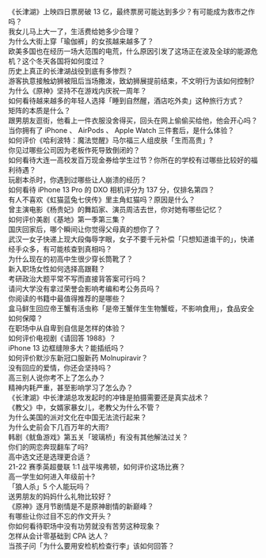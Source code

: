 《长津湖》上映四日票房破 13 亿，最终票房可能达到多少？有可能成为救市之作吗？  
我女儿马上大一了，生活费给她多少合理？  
为什么大街上穿「瑜伽裤」的女孩越来越多了？  
欧美多国也在经历一场大范围的电荒，什么原因引发了这场正在波及全球的能源危机？这个冬天各国将如何度过？  
历史上真正的长津湖战役到底有多惨烈？  
游客执意接触幼狮被阻后当场撒泼，致幼狮展提前结束，不文明行为该如何控制?  
为什么《原神》坚持不在游戏内庆祝一周年？  
如何看待越来越多的年轻人选择「睡到自然醒，酒店吃外卖」这种旅行方式？  
矩阵的本质是什么？  
跟男朋友逛街，他看上一件衣服没舍得买，回头在网上偷偷买给他，他会开心吗？  
当你拥有了 iPhone 、 AirPods 、 Apple Watch 三件套后，是什么体验？  
如何评价《哈利波特：魔法觉醒》马尔福三人组皮肤「生而高贵」?  
你见过哪些公司因为老板作死导致倒闭的？  
如何看待大连一高校发百万现金券给学生过节？你所在的学校有过哪些比较好的福利待遇？  
玩剧本杀时，你遇到过哪些让人崩溃的经历？  
如何看待 iPhone 13  Pro 的 DXO 相机评分为 137 分，仅排名第四？  
有人不喜欢《虹猫蓝兔七侠传》里主角虹猫吗？原因是什么？  
曾主演电影《杨贵妃》的舞蹈家、演员周洁去世，你对她有哪些记忆？  
如何评价美剧《基地》第一季第三集？  
国庆回家后，哪个瞬间让你觉得父母真的想你了？  
武汉一女子快递上现大段侮辱字眼，女子不要千元补偿「只想知道谁干的」，快递经手众多，有可能核查到真相吗？  
为什么现在的初高中生很少穿长筒靴了？  
新入职场女性如何选择高跟鞋？  
考研政治大题平常不写而直接背答案可行吗？  
请问大学没有拿过荣誉会影响考编和考公务员吗？  
你阅读的书籍中最值得推荐的是哪些？  
盒马鲜生回应帝王蟹有活虫称「是帝王蟹伴生生物蟹蛭，不影响食用」，食品安全如何保障？  
在职场中从自卑到自信是怎样的体验？  
如何评价电视剧《请回答 1988》？  
iPhone 13 边框缝隙多大？能插纸吗？  
如何评价默沙东新冠口服新药 Molnupiravir？  
没有回应的爱情，你还会坚持吗？  
高三别人说你考不上了怎么办？  
精神内耗严重，甚至影响学习了怎么办？  
《长津湖》中长津湖总攻发起时的冲锋是拍摄需要还是真实战术？  
《教父》中，女婿家暴女儿，老教父为什么不管？  
为什么美国的派对文化在中国无法流行起来？  
为什么史前会下几百万年的大雨?  
韩剧《鱿鱼游戏》第五关「玻璃桥」有没有其他解法过关？  
你们的网恋奔现翻车了吗?  
高中选文还是选理更合适？  
21-22 赛季英超曼联 1:1 战平埃弗顿，如何评价这场比赛？  
高一学生如何进入年级前十?  
「狼人杀」5 个人能玩吗？  
送男朋友的妈妈什么礼物比较好？  
《原神》逐月节剧情是不是原神剧情的新巅峰？  
有哪些让你过目不忘的作文开头？  
你如何看待职场中没有功劳就没有苦劳这种现象？  
怎样从会计零基础到 CPA 达人？  
当孩子问「为什么要用安检机检查行李」该如何回答？  

